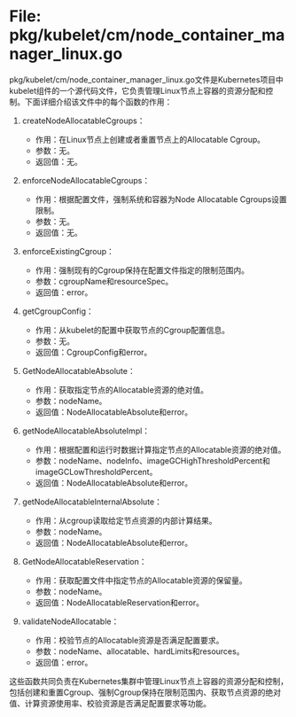 # File: pkg/kubelet/cm/node_container_manager_linux.go

pkg/kubelet/cm/node_container_manager_linux.go文件是Kubernetes项目中kubelet组件的一个源代码文件，它负责管理Linux节点上容器的资源分配和控制。下面详细介绍该文件中的每个函数的作用：

1. createNodeAllocatableCgroups：
   - 作用：在Linux节点上创建或者重置节点上的Allocatable Cgroup。
   - 参数：无。
   - 返回值：无。

2. enforceNodeAllocatableCgroups：
   - 作用：根据配置文件，强制系统和容器为Node Allocatable Cgroups设置限制。
   - 参数：无。
   - 返回值：无。

3. enforceExistingCgroup：
   - 作用：强制现有的Cgroup保持在配置文件指定的限制范围内。
   - 参数：cgroupName和resourceSpec。
   - 返回值：error。

4. getCgroupConfig：
   - 作用：从kubelet的配置中获取节点的Cgroup配置信息。
   - 参数：无。
   - 返回值：CgroupConfig和error。

5. GetNodeAllocatableAbsolute：
   - 作用：获取指定节点的Allocatable资源的绝对值。
   - 参数：nodeName。
   - 返回值：NodeAllocatableAbsolute和error。

6. getNodeAllocatableAbsoluteImpl：
   - 作用：根据配置和运行时数据计算指定节点的Allocatable资源的绝对值。
   - 参数：nodeName、nodeInfo、imageGCHighThresholdPercent和imageGCLowThresholdPercent。
   - 返回值：NodeAllocatableAbsolute和error。

7. getNodeAllocatableInternalAbsolute：
   - 作用：从cgroup读取给定节点资源的内部计算结果。
   - 参数：nodeName。
   - 返回值：NodeAllocatableAbsolute和error。

8. GetNodeAllocatableReservation：
   - 作用：获取配置文件中指定节点的Allocatable资源的保留量。
   - 参数：nodeName。
   - 返回值：NodeAllocatableReservation和error。

9. validateNodeAllocatable：
   - 作用：校验节点的Allocatable资源是否满足配置要求。
   - 参数：nodeName、allocatable、hardLimits和resources。
   - 返回值：error。

这些函数共同负责在Kubernetes集群中管理Linux节点上容器的资源分配和控制，包括创建和重置Cgroup、强制Cgroup保持在限制范围内、获取节点资源的绝对值、计算资源使用率、校验资源是否满足配置要求等功能。

